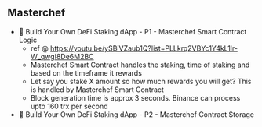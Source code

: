 ## Masterchef

- 🤑 Build Your Own DeFi Staking dApp - P1 - Masterchef Smart Contract Logic
    - ref @ https://youtu.be/ySBiVZaub1Q?list=PLLkrq2VBYc1Y4kL1lr-W_qwgI8De6M2BC
    - Masterchef Smart Contract handles the staking, time of staking and based on the timeframe it rewards
    - Let say you stake X amount so how much rewards you will get? This is handled by Masterchef Smart Contract
    - Block generation time is approx 3 seconds. Binance can process upto 160 trx per second
- 🤑 Build Your Own DeFi Staking dApp - P2 - Masterchef Contract Storage

    

